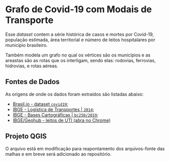 # Grafo de Covid-19 com Modais de Transporte

Esse _dataset_ contem a série histórica de casos e mortes por Covid-19, população estimada, área territorial e número de leitos hospitalares por município brasileiro. 

Também modela um grafo no qual os vértices são os municípios e as areastas são as rotas que os interligam, sendo elas: rodovias, ferrovias, hidrovias, e rotas aéreas.

## Fontes de Dados

As origens de onde os dados foram extraídos são listadas abaixo:

- [Brasil.io - dataset `covid19`](https://brasil.io/dataset/covid19/files/);
- [IBGE - Logística de Transportes | `2014`](https://www.ibge.gov.br/geociencias/cartas-e-mapas/redes-geograficas/15793-logistica-dos-transportes.html?=&t=downloads);
- [IBGE - Bases Cartográficas | `bc250/2019`](https://www.ibge.gov.br/geociencias/cartas-e-mapas/bases-cartograficas-continuas/15759-brasil.html?=&t=downloads);
- [IBGE/Geohub - leitos de UTI (abra no Chrome)](https://dadosgeociencias.ibge.gov.br/portal/apps/sites/#/geohub-ibge-covid-19/datasets/6087e8e2024548d3932d4a215480c3ce)

## Projeto QGIS

O arquivo está em modificação para reapontamento dos arquivos-fonte das malhas e em breve será adicionado ao repositório.

